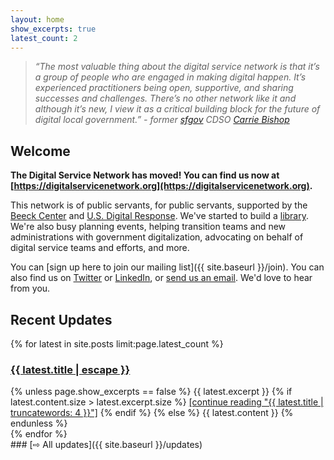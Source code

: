 ```yaml
---
layout: home
show_excerpts: true
latest_count: 2
---
```


> _“The most valuable thing about the digital service network is that it’s a group of people who are engaged in making digital happen. It’s experienced practitioners being open, supportive, and sharing successes and challenges. There’s no other network like it and although it’s new, I view it as a critical building block for the future of digital local government.” - former [sfgov](https://sf.gov) CDSO [Carrie Bishop](https://twitter.com/carriebish)_

## Welcome
**The Digital Service Network has moved! You can find us now at [https://digitalservicenetwork.org](https://digitalservicenetwork.org).**

This network is of public servants, for public servants, supported by the [Beeck Center](https://beeckcenter.georgetown.edu) and [U.S. Digital Response](https://usdigitalresponse.org). We've started to build a [library](https://www.digitalservicenetwork.org/resource-library). We're also busy planning events, helping transition teams and new administrations with government digitalization, advocating on behalf of digital service teams and efforts, and more.

You can [sign up here to join our mailing list]({{ site.baseurl }}/join). You can also find us on [Twitter](https://twitter.com/beeckcenter) or [LinkedIn](https://www.linkedin.com/company/beeckcenter/), or [send us an email](mailto:hi@digitalservice.network?Subject=Hi). We'd love to hear from you.

<!-- Old library: [library]({{ site.baseurl }}/library) , beginning with a collection of [job descriptions]({{ site.baseurl }}/library/job-descriptions) for digital roles in government from several different governments -->
 
## Recent Updates

<div class="home-recent-updates-wrapper">
{% for latest in site.posts limit:page.latest_count %}

<div class="home-recent-updates">
<h3><a href="{{ latest.url | relative_url }}">{{ latest.title | escape }}</a></h3>
    {% unless page.show_excerpts == false %}
{{ latest.excerpt }}
        {% if latest.content.size > latest.excerpt.size %} 
<a href="{{latest.url | relative_url }}">[continue reading "{{ latest.title | truncatewords: 4 }}"]</a>
        {% endif %}
    {% else %}
{{ latest.content }}
    {% endunless %}
</div><!-- home-recent-updates -->
{% endfor %}
</div><!-- home-recent-updates-wrapper -->
### [⇨ All updates]({{ site.baseurl }}/updates)
